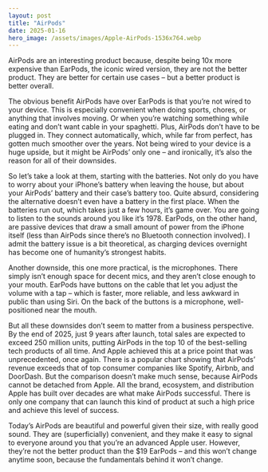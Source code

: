 ```yaml
---
layout: post
title: "AirPods"
date: 2025-01-16
hero_image: /assets/images/Apple-AirPods-1536x764.webp
---
```


AirPods are an interesting product because, despite being 10x more expensive than EarPods, the iconic wired version, they are not the better product. They are better for certain use cases – but a better product is better overall.

The obvious benefit AirPods have over EarPods is that you’re not wired to your device. This is especially convenient when doing sports, chores, or anything that involves moving. Or when you’re watching something while eating and don’t want cable in your spaghetti. Plus, AirPods don’t have to be plugged in. They connect automatically, which, while far from perfect, has gotten much smoother over the years. Not being wired to your device is a huge upside, but it might be AirPods’ only one – and ironically, it’s also the reason for all of their downsides.

So let’s take a look at them, starting with the batteries. Not only do you have to worry about your iPhone’s battery when leaving the house, but about your AirPods’ battery and their case’s battery too. Quite absurd, considering the alternative doesn’t even have a battery in the first place. When the batteries run out, which takes just a few hours, it’s game over. You are going to listen to the sounds around you like it’s 1978. EarPods, on the other hand, are passive devices that draw a small amount of power from the iPhone itself (less than AirPods since there’s no Bluetooth connection involved). I admit the battery issue is a bit theoretical, as charging devices overnight has become one of humanity’s strongest habits.

Another downside, this one more practical, is the microphones. There simply isn’t enough space for decent mics, and they aren’t close enough to your mouth. EarPods have buttons on the cable that let you adjust the volume with a tap – which is faster, more reliable, and less awkward in public than using Siri. On the back of the buttons is a microphone, well-positioned near the mouth.

But all these downsides don’t seem to matter from a business perspective. By the end of 2025, just 9 years after launch, total sales are expected to exceed 250 million units, putting AirPods in the top 10 of the best-selling tech products of all time. And Apple achieved this at a price point that was unprecedented, once again. There is a popular chart showing that AirPods’ revenue exceeds that of top consumer companies like Spotify, Airbnb, and DoorDash. But the comparison doesn’t make much sense, because AirPods cannot be detached from Apple. All the brand, ecosystem, and distribution Apple has built over decades are what make AirPods successful. There is only one company that can launch this kind of product at such a high price and achieve this level of success.

Today’s AirPods are beautiful and powerful given their size, with really good sound. They are (superficially) convenient, and they make it easy to signal to everyone around you that you’re an advanced Apple user. However, they’re not the better product than the $19 EarPods – and this won’t change anytime soon, because the fundamentals behind it won’t change.